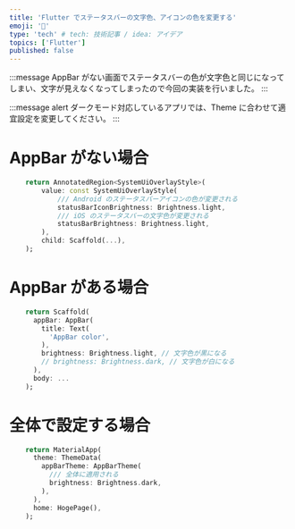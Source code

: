 ```yaml
---
title: 'Flutter でステータスバーの文字色、アイコンの色を変更する'
emoji: '🌷'
type: 'tech' # tech: 技術記事 / idea: アイデア
topics: ['Flutter']
published: false
---
```


:::message
AppBar がない画面でステータスバーの色が文字色と同じになってしまい、文字が見えなくなってしまったので今回の実装を行いました。
:::

:::message alert
ダークモード対応しているアプリでは、Theme に合わせて適宜設定を変更してください。
:::

# AppBar がない場合

```dart
    return AnnotatedRegion<SystemUiOverlayStyle>(
        value: const SystemUiOverlayStyle(
            /// Android のステータスバーアイコンの色が変更される
            statusBarIconBrightness: Brightness.light,
            /// iOS のステータスバーの文字色が変更される
            statusBarBrightness: Brightness.light,
        ),
        child: Scaffold(...),
    );
```

# AppBar がある場合

```dart
    return Scaffold(
      appBar: AppBar(
        title: Text(
          'AppBar color',
        ),
        brightness: Brightness.light, // 文字色が黒になる
        // brightness: Brightness.dark, // 文字色が白になる
      ),
      body: ...
    );
```

# 全体で設定する場合

```dart
    return MaterialApp(
      theme: ThemeData(
        appBarTheme: AppBarTheme(
          /// 全体に適用される
          brightness: Brightness.dark,
        ),
      ),
      home: HogePage(),
    );
```
